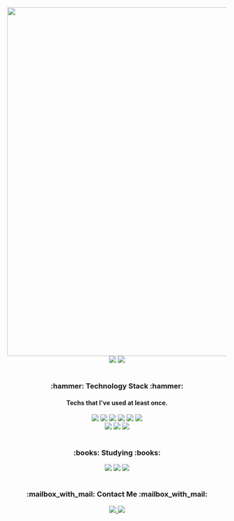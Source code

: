 <div align="center">
  <img width="800px" src="https://github.com/user-attachments/assets/ce99299a-35d8-4baf-a3d3-3a30355c2cdd" />
  <br>
  <img src="https://github-readme-stats.vercel.app/api?username=HYELIM-PARK&hide=contribs,prs&show_icons=true&theme=highcontrast" />
  <img src="https://github-readme-stats.vercel.app/api/top-langs/?username=HYELIM-PARK&layout=compact" />
</div>
<br>
<h3 align=center>:hammer: Technology Stack :hammer:</h3>
<h4 align=center>Techs that I've used at least once.</h4>
<div align=center>
  <img src="https://img.shields.io/badge/Java-344CB7?style=for-the-badge&logo=Java&logoColor=white">
  <img src="https://img.shields.io/badge/HTML5-E34F26?style=for-the-badge&logo=HTML5&logoColor=white">
  <img src="https://img.shields.io/badge/CSS3-1572B6?style=for-the-badge&logo=CSS3&logoColor=white">
  <img src="https://img.shields.io/badge/JavaScript-F7DF1E?style=for-the-badge&logo=JavaScript&logoColor=white">
  <img src="https://img.shields.io/badge/jQuery-0769AD?style=for-the-badge&logo=jQuery&logoColor=white">
  <img src="https://img.shields.io/badge/Oracle-F80000?style=for-the-badge&logo=Oracle&logoColor=white"><br>
  <img src="https://img.shields.io/badge/Spring-6DB33F?style=for-the-badge&logo=Spring&logoColor=white">
  <img src="https://img.shields.io/badge/Spring Boot-6DB33F?style=for-the-badge&logo=SpringBoot&logoColor=white">
  <img src="https://img.shields.io/badge/Bootstrap-7952B3?style=for-the-badge&logo=Bootstrap&logoColor=white">
</div>
<br>

<h3 align=center>:books: Studying :books: </h3>
<div align=center>
  <img src="https://img.shields.io/badge/Kotlin-7F52FF?style=for-the-badge&logo=Kotlin&logoColor=white">
  <img src="https://img.shields.io/badge/Android-3DDC84?style=for-the-badge&logo=Android&logoColor=white">
  <img src="https://img.shields.io/badge/Python-3776AB?style=for-the-badge&logo=Python&logoColor=white">
</div>
<br>

<h3 align=center>:mailbox_with_mail: Contact Me :mailbox_with_mail:</h3>
<div align=center>
  <a href="https://imlim.tistory.com">
    <img src="https://img.shields.io/badge/Tistory-ff5b4c?style=for-the-badge&logo=Tistory&logoColor=white">
  </a>
  <a href="mailto:byybick1127@gmail.com">
    <img
      src="https://img.shields.io/badge/Gmail-D14836?style=for-the-badge&logo=Gmail&logoColor=white">
  </a>
</div>
<br>

<!-- 
  [![Hyelim's GitHub stats](https://github-readme-stats.vercel.app/api?username=HYELIM-PARK&include_all_commits=true&theme=nord&hide_border=true&count_private=true)](https://github.com/HYELIM-PARK/github-readme-stats)
  ![Top Langs](https://github-readme-stats.vercel.app/api/top-langs/?username=HYELIM-PARK&layout=compact)
 -->
